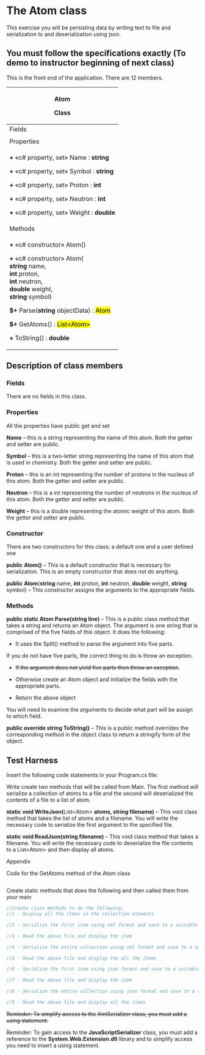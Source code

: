 # The Atom class

This exercise you will be persisting data by writing text to file and
serialization to and deserialization using json.

## You must follow the specifications exactly (To demo to instructor beginning of next class)

This is the front end of the application. There are 12 members.

<table>
<colgroup>
<col style="width: 100%" />
</colgroup>
<thead>
<tr class="header">
<th><p>Atom</p>
<p>Class</p></th>
</tr>
</thead>
<tbody>
<tr class="odd">
<td>Fields</td>
</tr>
<tr class="even">
<td></td>
</tr>
<tr class="odd">
<td>Properties</td>
</tr>
<tr class="even">
<td><p><strong>+</strong> «c# property, set» Name :
<strong>string</strong></p>
<p><strong>+</strong> «c# property, set» Symbol :
<strong>string</strong></p>
<p><strong>+</strong> «c# property, set» Proton :
<strong>int</strong></p>
<p><strong>+</strong> «c# property, set» Neutron :
<strong>int</strong></p>
<p><strong>+</strong> «c# property, set» Weight :
<strong>double</strong></p></td>
</tr>
<tr class="odd">
<td>Methods</td>
</tr>
<tr class="even">
<td><p><strong>+</strong> «c# constructor» Atom()</p>
<p><strong>+</strong> «c# constructor» Atom(<br />
<strong>string</strong> name,<br />
<strong>int</strong> proton,<br />
<strong>int</strong> neutron,<br />
<strong>double</strong> weight,<br />
<strong>string</strong> symbol)</p>
<p><strong>$+</strong> Parse(<strong>string</strong> objectData) :
<mark>Atom</mark></p>
<p><strong>$+</strong> GetAtoms() : <mark>List&lt;Atom&gt;</mark></p>
<p><strong>+</strong> ToString() : <strong>double</strong></p></td>
</tr>
</tbody>
</table>

## Description of class members

### Fields

There are no fields in this class.

### Properties

All the properties have public get and set

**Name** – this is a string representing the name of this atom. Both the
getter and setter are public.

**Symbol** – this is a two-letter string representing the name of this
atom that is used in chemistry. Both the getter and setter are public.

**Proton** – this is an int representing the number of protons in the
nucleus of this atom. Both the getter and setter are public.

**Neutron** – this is a int representing the number of neutrons in the
nucleus of this atom. Both the getter and setter are public.

**Weight** – this is a double representing the atomic weight of this
atom. Both the getter and setter are public.

### Constructor

There are two constructors for this class: a default one and a user
defined one

**public** **Atom()** – This is a default constructor that is necessary
for serialization. This is an empty constructor that does not do
anything.

**public** **Atom**(**string** name, **int** proton, **int** neutron,
**double** weight, **string** symbol) – This constructor assigns the
arguments to the appropriate fields.

### Methods

**public static Atom Parse(string line)** – This is a public class
method that takes a string and returns an Atom object. The argument is
one string that is comprised of the five fields of this object. It does
the following:

- It uses the Split() method to parse the argument into five parts.

If you do not have five parts, the correct thing to do is throw an
exception.

- I~~f the argument does not yield five parts then throw an exception~~.

- Otherwise create an Atom object and initialize the fields with the
  appropriate parts.

- Return the above object

You will need to examine the arguments to decide what part will be
assign to which field.

**public override string ToString()** – This is a public method
overrides the corresponding method in the object class to return a
stringify form of the object.

## Test Harness

Insert the following code statements in your Program.cs file:

Write create two methods that will be called from Main. The first method
will serialize a collection of atoms to a file and the second will
deserialized the contents of a file to a list of atom.

**static void WriteJson(**<span class="mark">List\<Atom\></span>
**atoms, string filename)** – This void class method that takes the list
of atoms and a filename. You will write the necessary code to serialize
the first argument to the specified file.

**static void ReadJson(string filename)** – This void class method that
takes a filename. You will write the necessary code to deserialize the
file contents to a <span class="mark">List\<Atom\></span> and then
display all atoms.

Appendix

Code for the GetAtoms method of the Atom class

``` cs

```

Create static methods that does the following and then called them from
your main

``` cs
//Create class methods to do the following:
//1 - Display all the items in the collection elements

//2 - Serialize the first item using xml format and save to a suitable file

//3 - Read the above file and display the item

//4 - Serialize the entire collection using xml format and save to a suitable file 

//5 - Read the above file and display the all the items

//6 - Serialize the first item using json format and save to a suitable file

//7 - Read the above file and display the item

//8 - Serialize the entire collection using json format and save to a suitable file 

//9 - Read the above file and display all the items
```

~~Reminder: To simplify access to the XmlSerializer class, you must add
a using statement.~~

Reminder: To gain access to the **JavaScriptSerializer** class, you must
add a reference to the **System.Web.Extension.dll** library and to
simplify access you need to insert a using statement.
